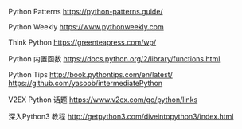
Python Patterns 
https://python-patterns.guide/


Python Weekly
https://www.pythonweekly.com

Think Python
https://greenteapress.com/wp/


Python 内置函数
https://docs.python.org/2/library/functions.html

Python Tips
http://book.pythontips.com/en/latest/
https://github.com/yasoob/intermediatePython

V2EX Python 话题
https://www.v2ex.com/go/python/links

深入Python3 教程
http://getpython3.com/diveintopython3/index.html


